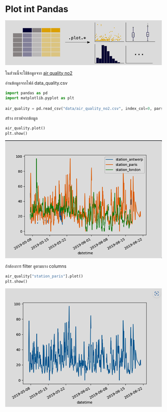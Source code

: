 # Plot int Pandas

![plots](images/plots_in_pandas.png "plots")


ในส่วนนี้จะใช้ข้อมูลจาก [air quality no2](https://github.com/pandas-dev/pandas/blob/main/doc/data/air_quality_no2.csv)


อ่านข้อมูลจากไฟล์ data_quality.csv

```py  linenums="1"
import pandas as pd
import matplotlib.pyplot as plt

air_quality = pd.read_csv("data/air_quality_no2.csv", index_col=0, parse_dates=True)
```


สร้าง กราฟจากข้อมูล
```py linenums="5"
air_quality.plot()
plt.show()
```

![quick_plot](images/quick_plot_air_quality.png)

ถ้าต้องการ filter ดูตามบาง columns
```py linenums="7"
air_quality["station_paris"].plot()
plt.show()
```

![plots_station_paris](images/plots_station_paris.png)